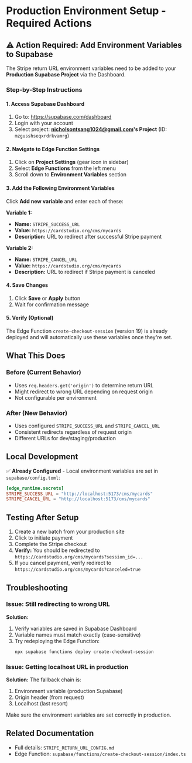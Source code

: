 # Production Environment Setup - Required Actions

## ⚠️ Action Required: Add Environment Variables to Supabase

The Stripe return URL environment variables need to be added to your **Production Supabase Project** via the Dashboard.

### Step-by-Step Instructions

#### 1. Access Supabase Dashboard
1. Go to: https://supabase.com/dashboard
2. Login with your account
3. Select project: **nicholsontsang1024@gmail.com's Project** (ID: `mzgusshseqxrdrkvamrg`)

#### 2. Navigate to Edge Function Settings
1. Click on **Project Settings** (gear icon in sidebar)
2. Select **Edge Functions** from the left menu
3. Scroll down to **Environment Variables** section

#### 3. Add the Following Environment Variables

Click **Add new variable** and enter each of these:

**Variable 1:**
- **Name:** `STRIPE_SUCCESS_URL`
- **Value:** `https://cardstudio.org/cms/mycards`
- **Description:** URL to redirect after successful Stripe payment

**Variable 2:**
- **Name:** `STRIPE_CANCEL_URL`
- **Value:** `https://cardstudio.org/cms/mycards`
- **Description:** URL to redirect if Stripe payment is canceled

#### 4. Save Changes
1. Click **Save** or **Apply** button
2. Wait for confirmation message

#### 5. Verify (Optional)
The Edge Function `create-checkout-session` (version 19) is already deployed and will automatically use these variables once they're set.

## What This Does

### Before (Current Behavior)
- Uses `req.headers.get('origin')` to determine return URL
- Might redirect to wrong URL depending on request origin
- Not configurable per environment

### After (New Behavior)
- Uses configured `STRIPE_SUCCESS_URL` and `STRIPE_CANCEL_URL`
- Consistent redirects regardless of request origin
- Different URLs for dev/staging/production

## Local Development

✅ **Already Configured** - Local environment variables are set in `supabase/config.toml`:
```toml
[edge_runtime.secrets]
STRIPE_SUCCESS_URL = "http://localhost:5173/cms/mycards"
STRIPE_CANCEL_URL = "http://localhost:5173/cms/mycards"
```

## Testing After Setup

1. Create a new batch from your production site
2. Click to initiate payment
3. Complete the Stripe checkout
4. **Verify:** You should be redirected to `https://cardstudio.org/cms/mycards?session_id=...`
5. If you cancel payment, verify redirect to `https://cardstudio.org/cms/mycards?canceled=true`

## Troubleshooting

### Issue: Still redirecting to wrong URL
**Solution:** 
1. Verify variables are saved in Supabase Dashboard
2. Variable names must match exactly (case-sensitive)
3. Try redeploying the Edge Function:
   ```bash
   npx supabase functions deploy create-checkout-session
   ```

### Issue: Getting localhost URL in production
**Solution:** The fallback chain is:
1. Environment variable (production Supabase)
2. Origin header (from request)
3. Localhost (last resort)

Make sure the environment variables are set correctly in production.

## Related Documentation
- Full details: `STRIPE_RETURN_URL_CONFIG.md`
- Edge Function: `supabase/functions/create-checkout-session/index.ts`


